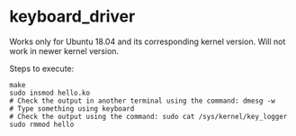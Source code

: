 # keyboard_driver

Works only for Ubuntu 18.04 and its corresponding kernel version. Will not work in newer kernel version.

Steps to execute:
```
make
sudo insmod hello.ko
# Check the output in another terminal using the command: dmesg -w
# Type something using keyboard
# Check the output using the command: sudo cat /sys/kernel/key_logger
sudo rmmod hello
```
